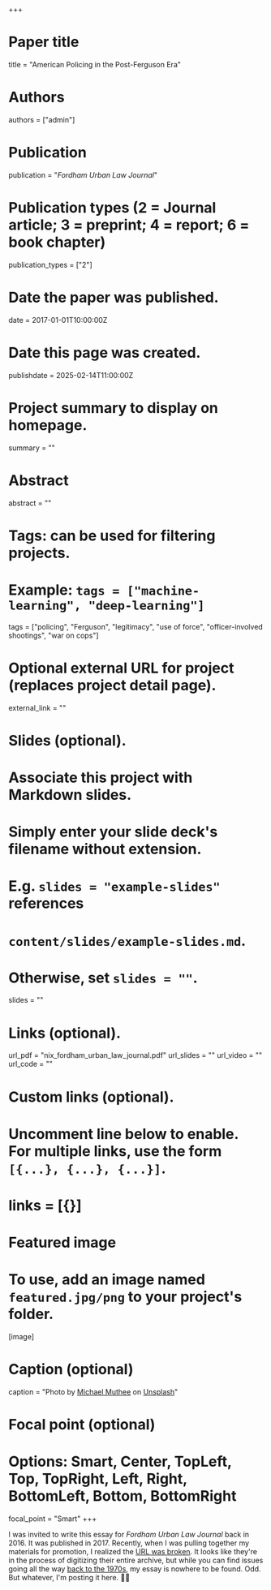 +++
# Paper title
title = "American Policing in the Post-Ferguson Era"

# Authors
authors = ["admin"]

# Publication
publication = "*Fordham Urban Law Journal*"

# Publication types (2 = Journal article; 3 = preprint; 4 = report; 6 = book chapter)
publication_types = ["2"]

# Date the paper was published.
date = 2017-01-01T10:00:00Z

# Date this page was created.
publishdate = 2025-02-14T11:00:00Z

# Project summary to display on homepage.
summary = ""

# Abstract
abstract = ""

# Tags: can be used for filtering projects.
# Example: `tags = ["machine-learning", "deep-learning"]`
tags = ["policing", "Ferguson", "legitimacy", "use of force", "officer-involved shootings", "war on cops"]

# Optional external URL for project (replaces project detail page).
external_link = ""

# Slides (optional).
#   Associate this project with Markdown slides.
#   Simply enter your slide deck's filename without extension.
#   E.g. `slides = "example-slides"` references 
#   `content/slides/example-slides.md`.
#   Otherwise, set `slides = ""`.
slides = ""

# Links (optional).
url_pdf = "nix_fordham_urban_law_journal.pdf"
url_slides = ""
url_video = ""
url_code = ""

# Custom links (optional).
#   Uncomment line below to enable. For multiple links, use the form `[{...}, {...}, {...}]`.
# links = [{}]

# Featured image
# To use, add an image named `featured.jpg/png` to your project's folder. 
[image]
  # Caption (optional)
  caption = "Photo by [Michael Muthee](https://unsplash.com/@muita_muthee) on [Unsplash](https://unsplash.com/photos/grayscale-photo-of-people-standing-near-building-n724GZeQkuo)"
  
  # Focal point (optional)
  # Options: Smart, Center, TopLeft, Top, TopRight, Left, Right, BottomLeft, Bottom, BottomRight
  focal_point = "Smart"
+++

I was invited to write this essay for *Fordham Urban Law Journal* back in 2016. It was published in 2017. Recently, when I was pulling together my materials for promotion, I realized the [URL was broken](https://news.law.fordham.edu/fulj/2017/08/13/policing-in-america-american-policing-in-the-post-ferguson-era/). It looks like they're in the process of digitizing their entire archive, but while you can find issues going all the way [back to the 1970s](https://ir.lawnet.fordham.edu/ulj/all_issues.html), my essay is nowhere to be found. Odd. But whatever, I'm posting it here. :man_shrugging:
